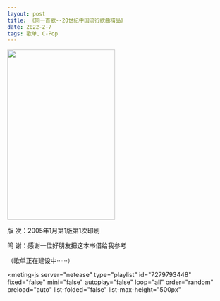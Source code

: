 ```yaml
---
layout: post
title: 《同一首歌--20世纪中国流行歌曲精品》
date: 2022-2-7
tags: 歌单、C-Pop
---
```


<img src="https://cdn.jsdelivr.net/gh/Robert1037/rsc/img/cpop20s.webp" width="244" height="386">

版 次：2005年1月第1版第1次印刷

鸣 谢：感谢一位好朋友把这本书借给我参考

（歌单正在建设中······）

<style>
    @import url(https://cdn.jsdelivr.net/npm/aplayer/dist/APlayer.min.css);
</style>
<script src="https://cdn.jsdelivr.net/npm/aplayer/dist/APlayer.min.js"></script>
<script src="https://cdn.jsdelivr.net/npm/meting@2.0.1/dist/Meting.min.js"></script>
<meting-js 
	server="netease" 
	type="playlist" 
	id="7279793448"
	fixed="false"
	mini="false"
	autoplay="false"
	loop="all"
	order="random"
	preload="auto"
	list-folded="false"
	list-max-height="500px" 

></meting-js>
